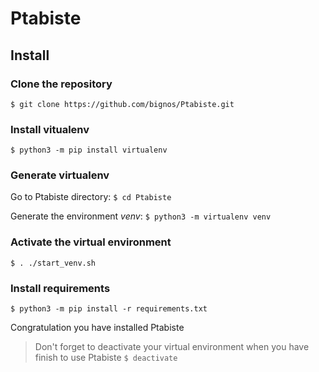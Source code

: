 # Ptabiste

## Install

### Clone the repository

`$ git clone https://github.com/bignos/Ptabiste.git`

### Install vitualenv

`$ python3 -m pip install virtualenv`

### Generate virtualenv

Go to Ptabiste directory:
`$ cd Ptabiste`

Generate the environment _venv_:
`$ python3 -m virtualenv venv`

### Activate the virtual environment

`$ . ./start_venv.sh`

### Install requirements

`$ python3 -m pip install -r requirements.txt`

Congratulation you have installed Ptabiste

> Don't forget to deactivate your virtual environment when you have finish to use Ptabiste
`$ deactivate`

